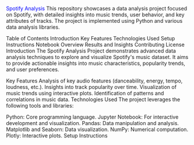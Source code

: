 <span style="color:blue">Spotify Analysis</span>
This repository showcases a data analysis project focused on Spotify, with detailed insights into music trends, user behavior, and key attributes of tracks. The project is implemented using Python and various data analysis libraries.

Table of Contents
Introduction
Key Features
Technologies Used
Setup Instructions
Notebook Overview
Results and Insights
Contributing
License
Introduction
The Spotify Analysis Project demonstrates advanced data analysis techniques to explore and visualize Spotify's music dataset. It aims to provide actionable insights into music characteristics, popularity trends, and user preferences.

Key Features
Analysis of key audio features (danceability, energy, tempo, loudness, etc.).
Insights into track popularity over time.
Visualization of music trends using interactive plots.
Identification of patterns and correlations in music data.
Technologies Used
The project leverages the following tools and libraries:

Python: Core programming language.
Jupyter Notebook: For interactive development and visualization.
Pandas: Data manipulation and analysis.
Matplotlib and Seaborn: Data visualization.
NumPy: Numerical computation.
Plotly: Interactive plots.
Setup Instructions


